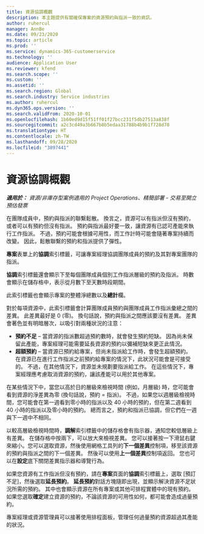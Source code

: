 ```yaml
---
title: 資源協調概觀
description: 本主題提供有關確保專案的資源預約與指派一致的資訊。
author: ruhercul
manager: AnnBe
ms.date: 09/23/2020
ms.topic: article
ms.prod: ''
ms.service: dynamics-365-customerservice
ms.technology: ''
audience: Application User
ms.reviewer: kfend
ms.search.scope: ''
ms.custom: ''
ms.assetid: ''
ms.search.region: Global
ms.search.industry: Service industries
ms.author: ruhercul
ms.dyn365.ops.version: ''
ms.search.validFrom: 2020-10-01
ms.openlocfilehash: 1b60ed9d15f51ff01f27bcc231f5db27513a838f
ms.sourcegitcommit: a2c3cd49a3b667b8b5edaa31788b4b9b1f728d78
ms.translationtype: HT
ms.contentlocale: zh-TW
ms.lasthandoff: 09/28/2020
ms.locfileid: "3897441"
---
```

# <a name="resource-reconciliation-overview"></a>資源協調概觀

_**適用於：** 資源/非庫存型案例適用的 Project Operations、精簡部署 - 交易至開立預估發票_

在團隊成員中，預約與指派的聯繫鬆散。 換言之，資源可以有指派但沒有預約，或者可以有預約但沒有指派。 預約與指派最好要一致，讓資源有已認可產能來執行工作指派。 不過，預約可能會根據可用性，而工作計時可能會隨著專案持續而改變。 因此，鬆散聯繫的預約和指派提供了彈性。

**專案**表單上的**協調**索引標籤，可讓專案經理協調團隊成員的預約及其對專案團隊的指派。

**協調**索引標籤還會顯示下至每個團隊成員個別工作指派層級的預約及指派。 時數會顯示在儲存格中，表示從月數下至天數時段期間。

此索引標籤也會顯示專案的整體淨總數以及**總計**欄。

對於每項資源中，此索引標籤會計算團隊成員預約與團隊成員工作指派彙總之間的差異。 此差異最好是 0 (零)。 換句話說，預約與指派之間應該要沒有差異。 差異會著色並有明暗層次，以吸引對兩種狀況的注意：

- **預約不足** – 當資源的指派數超過預約數時，就會發生預約短缺。 因為尚未保留此產能，專案經理可能需要延長資源的預約以彌補短缺來更正此情況。
- **超額預約** – 當資源已預約給專案，但尚未指派給工作時，會發生超額預約。 在資源已在進行工作指派之前預約給專案的情況下，此狀況可能會是可接受的。 不過，在其他情況下，資源並未規劃要指派給工作。 在這些情況下，專案經理應考慮取消資源的預約，讓該產能可以用於其他專案。

在某些情況下中，當您以高於日的層級來檢視時間 (例如，月層級) 時，您可能會看到資源的淨差異為零 (換句話說，預約 = 指派)。 不過，如果您以週層級檢視時間，您可能會在第一週看到零小時的指派以及 40 小時的預約，但在第二週看到 40 小時的指派以及零小時的預約。 總而言之，預約和指派已協調，但它們在一週與下一週中不相同。

以較高層級檢視時間時，**調解**索引標籤中的儲存格會有指示器，通知您較低層級上有差異。 在儲存格中按兩下，可以放大來檢視差異。 您可以接著按一下滑鼠右鍵來縮小。您可以選取資源，然後使用網格工具列的**下一個差異**控制項，移至該資源的預約與指派之間的下一個差異。 然後可以使用**上一個差異**控制項返回。 您也可以在**設定**底下關閉差異指示器和導覽行為。


如果您資源有工作指派但沒有預約，請在**專案**頁面的**協調**索引標籤上，選取 [預訂不足]，然後選取**延長預約**。 **延長預約**對話方塊隨即出現，並顯示解決資源不足狀況所需的預約。 其中也會顯示資源在所有專案或其他可排程實體中的現有預約。 如果您選取**確定**建立資源的預約，不論該資源的可用性如何，都可能會造成過量預約。

專案經理或資源管理員可以接著使用排程面板，管理任何過量預約資源超過其產能的狀況。

